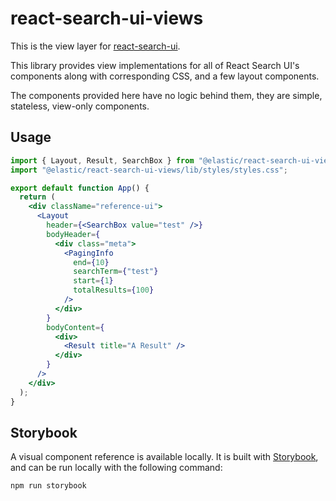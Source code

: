 # react-search-ui-views

This is the view layer for [react-search-ui](../react-search-ui).

This library provides view implementations for all of React Search UI's
components along with corresponding CSS, and a few layout components.

The components provided here have no logic behind them, they are simple,
stateless, view-only components.

## Usage

```jsx
import { Layout, Result, SearchBox } from "@elastic/react-search-ui-views";
import "@elastic/react-search-ui-views/lib/styles/styles.css";

export default function App() {
  return (
    <div className="reference-ui">
      <Layout
        header={<SearchBox value="test" />}
        bodyHeader={
          <div class="meta">
            <PagingInfo
              end={10}
              searchTerm={"test"}
              start={1}
              totalResults={100}
            />
          </div>
        }
        bodyContent={
          <div>
            <Result title="A Result" />
          </div>
        }
      />
    </div>
  );
}
```

## Storybook

A visual component reference is available locally. It is built with [Storybook](https://storybook.js.org/), and can be run locally with the following command:

```
npm run storybook
```
